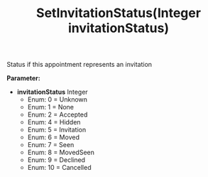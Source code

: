 ﻿---
uid: crmscript_ref_NSAlarmData_SetInvitationStatus
title: SetInvitationStatus(Integer invitationStatus)
intellisense: NSAlarmData.SetInvitationStatus
keywords: NSAlarmData, GetInvitationStatus
so.topic: reference
---

Status if this appointment represents an invitation

**Parameter:** 
 - **invitationStatus** Integer
     - Enum: 0 = Unknown 
     - Enum: 1 = None 
     - Enum: 2 = Accepted 
     - Enum: 4 = Hidden 
     - Enum: 5 = Invitation 
     - Enum: 6 = Moved 
     - Enum: 7 = Seen 
     - Enum: 8 = MovedSeen 
     - Enum: 9 = Declined 
     - Enum: 10 = Cancelled 

